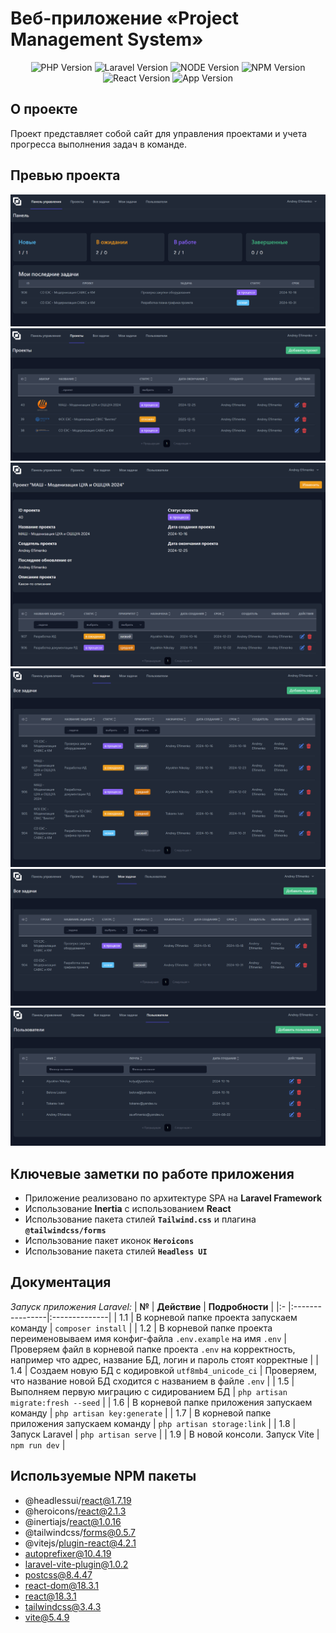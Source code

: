 # Веб-приложение «Project Management System»

<p align="center">
<img src="https://badgen.net/badge/PHP/8.3.6?color=purple" alt="PHP Version">
<img src="https://badgen.net/badge/Laravel/11.5.0?color=red" alt="Laravel Version">
<img src="https://badgen.net/badge/Node.js/8.3.6?color=green" alt="NODE Version">
<img src="https://badgen.net/badge/NPM/10.1.0?color=orange" alt="NPM Version">
<img src="https://badgen.net/badge/React/18.2?color=cyan" alt="React Version">
<img src="https://badgen.net/badge/App%20Version/1.0?color=grey" alt="App Version">
</p>

## О проекте
Проект представляет собой сайт для управления проектами и учета прогресса выполнения задач в команде.

## Превью проекта

<img src="https://raw.githubusercontent.com/smileperez/pms-laravel-react/refs/heads/master/public/githubimg/Screenshot%202024-10-16%20215738.png" alt="Main Page">
<img src="https://raw.githubusercontent.com/smileperez/pms-laravel-react/refs/heads/master/public/githubimg/Screenshot%202024-10-16%20215757.png" alt="Projects Page">
<img src="https://raw.githubusercontent.com/smileperez/pms-laravel-react/refs/heads/master/public/githubimg/Screenshot%202024-10-16%20215832.png" alt="Specific project Page">
<img src="https://raw.githubusercontent.com/smileperez/pms-laravel-react/refs/heads/master/public/githubimg/Screenshot%202024-10-16%20215844.png" alt="Tasks Page">
<img src="https://raw.githubusercontent.com/smileperez/pms-laravel-react/refs/heads/master/public/githubimg/Screenshot%202024-10-16%20215854.png" alt="MyTasks Page">
<img src="https://raw.githubusercontent.com/smileperez/pms-laravel-react/refs/heads/master/public/githubimg/Screenshot%202024-10-16%20215905.png" alt="Users Page">

## Ключевые заметки по работе приложения

-  Приложение реализовано по архитектуре SPA на **Laravel Framework**
-  Использование **Inertia** с использованием **React**
-  Использование пакета стилей **`Tailwind.css`** и плагина **`@tailwindcss/forms`**
-  Использование пакет иконок **`Heroicons`**
-  Использование пакета стилей **`Headless UI`**

## Документация

*Запуск приложения Laravel:*
| **№** | **Действие** | **Подробности** |
|:- |:----------------|:--------------|
| 1.1 | В корневой папке проекта запускаем команду | `composer install` |
| 1.2 | В корневой папке проекта переименовываем имя конфиг-файла `.env.example` на имя `.env` | Проверяем файл в корневой папке проекта `.env` на корректность, например что адрес, название БД, логин и пароль стоят корректные |
| 1.4 | Создаем новую БД с кодировкой `utf8mb4_unicode_ci` | Проверяем, что название новой БД сходится с названием в файле `.env` |
| 1.5 | Выполняем первую миграцию с сидированием БД | `php artisan migrate:fresh --seed` |
| 1.6 | В корневой папке приложения запускаем команду | `php artisan key:generate` |
| 1.7 | В корневой папке приложения запускаем команду | `php artisan storage:link` |
| 1.8 | Запуск Laravel | `php artisan serve` |
| 1.9 | В новой консоли. Запуск Vite | `npm run dev` |

## Используемые NPM пакеты

-  @headlessui/react@1.7.19</br>
-  @heroicons/react@2.1.3</br>
-  @inertiajs/react@1.0.16</br>
-  @tailwindcss/forms@0.5.7</br>
-  @vitejs/plugin-react@4.2.1</br>
-  autoprefixer@10.4.19</br>
-  laravel-vite-plugin@1.0.2</br>
-  postcss@8.4.47</br>
-  react-dom@18.3.1</br>
-  react@18.3.1</br>
-  tailwindcss@3.4.3</br>
-  vite@5.4.9</br>




